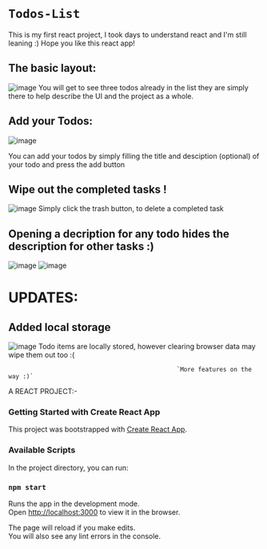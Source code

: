 # `Todos-List`
This is my first react project, I took days to understand react and I'm still leaning :)
Hope you like this react app!

## The basic layout:
![image](https://user-images.githubusercontent.com/79207707/118430768-6bb07780-b6f2-11eb-9a73-9aec4038e3d0.png)
You will get to see three todos already in the list they are simply there to help describe the UI and the project as a whole.

## Add your Todos:
![image](https://user-images.githubusercontent.com/79207707/118430876-b92ce480-b6f2-11eb-9d8c-c9b3812d6885.png)

You can add your todos by simply filling the title and desciption (optional) of your todo and press the add button

## Wipe out the completed tasks !
![image](https://user-images.githubusercontent.com/79207707/118430993-ff824380-b6f2-11eb-8b3f-878775d7cd58.png)
Simply click the trash button, to delete a completed task

## Opening a decription for any todo hides the description for other tasks :)
![image](https://user-images.githubusercontent.com/79207707/118431215-6c95d900-b6f3-11eb-843d-78437619e2c7.png)
![image](https://user-images.githubusercontent.com/79207707/118431256-833c3000-b6f3-11eb-924e-7099a4806568.png)

# UPDATES:
## Added local storage
![image](https://user-images.githubusercontent.com/79207707/118431470-107f8480-b6f4-11eb-909a-bd30680c48fe.png)
Todo items are locally stored, however clearing browser data may wipe them out too :(

                                                   `More features on the way :)`
A REACT PROJECT:-
### Getting Started with Create React App

This project was bootstrapped with [Create React App](https://github.com/facebook/create-react-app).

### Available Scripts

In the project directory, you can run:

### `npm start`

Runs the app in the development mode.\
Open [http://localhost:3000](http://localhost:3000) to view it in the browser.

The page will reload if you make edits.\
You will also see any lint errors in the console.
